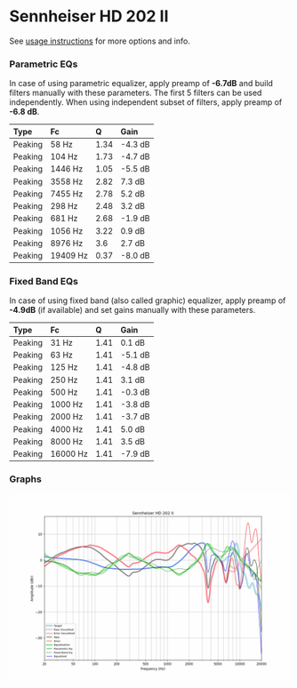 # Sennheiser HD 202 II
See [usage instructions](https://github.com/jaakkopasanen/AutoEq#usage) for more options and info.

### Parametric EQs
In case of using parametric equalizer, apply preamp of **-6.7dB** and build filters manually
with these parameters. The first 5 filters can be used independently.
When using independent subset of filters, apply preamp of **-6.8 dB**.

| Type    | Fc       |    Q | Gain    |
|:--------|:---------|:-----|:--------|
| Peaking | 58 Hz    | 1.34 | -4.3 dB |
| Peaking | 104 Hz   | 1.73 | -4.7 dB |
| Peaking | 1446 Hz  | 1.05 | -5.5 dB |
| Peaking | 3558 Hz  | 2.82 | 7.3 dB  |
| Peaking | 7455 Hz  | 2.78 | 5.2 dB  |
| Peaking | 298 Hz   | 2.48 | 3.2 dB  |
| Peaking | 681 Hz   | 2.68 | -1.9 dB |
| Peaking | 1056 Hz  | 3.22 | 0.9 dB  |
| Peaking | 8976 Hz  | 3.6  | 2.7 dB  |
| Peaking | 19409 Hz | 0.37 | -8.0 dB |

### Fixed Band EQs
In case of using fixed band (also called graphic) equalizer, apply preamp of **-4.9dB**
(if available) and set gains manually with these parameters.

| Type    | Fc       |    Q | Gain    |
|:--------|:---------|:-----|:--------|
| Peaking | 31 Hz    | 1.41 | 0.1 dB  |
| Peaking | 63 Hz    | 1.41 | -5.1 dB |
| Peaking | 125 Hz   | 1.41 | -4.8 dB |
| Peaking | 250 Hz   | 1.41 | 3.1 dB  |
| Peaking | 500 Hz   | 1.41 | -0.3 dB |
| Peaking | 1000 Hz  | 1.41 | -3.8 dB |
| Peaking | 2000 Hz  | 1.41 | -3.7 dB |
| Peaking | 4000 Hz  | 1.41 | 5.0 dB  |
| Peaking | 8000 Hz  | 1.41 | 3.5 dB  |
| Peaking | 16000 Hz | 1.41 | -7.9 dB |

### Graphs
![](./Sennheiser%20HD%20202%20II.png)